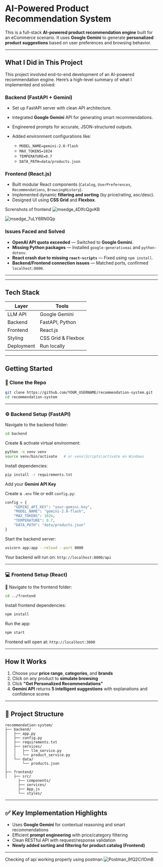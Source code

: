 #  AI-Powered Product Recommendation System

This is a full-stack **AI-powered product recommendation engine** built for an eCommerce scenario. It uses **Google Gemini** to generate **personalized product suggestions** based on user preferences and browsing behavior.

---

## What I Did in This Project

This project involved end-to-end development of an AI-powered recommendation engine. Here’s a high-level summary of what I implemented and solved:

###  Backend (FastAPI + Gemini)

* Set up FastAPI server with clean API architecture.
* Integrated **Google Gemini** API for generating smart recommendations.
* Engineered prompts for accurate, JSON-structured outputs.
* Added environment configurations like:

  * `MODEL_NAME=gemini-2.0-flash`
  * `MAX_TOKENS=1024`
  * `TEMPERATURE=0.7`
  * `DATA_PATH=data/products.json`

###  Frontend (React.js)

* Built modular React components (`Catalog`, `UserPreferences`, `Recommendations`, `BrowsingHistory`).
* Implemented dynamic **filtering and sorting** (by price/rating, asc/desc).
* Designed UI using **CSS Grid** and **Flexbox**.

Screnshots of frontend
![msedge_4DIfcQgvKB](https://github.com/user-attachments/assets/2a820a40-14b3-4694-b636-01296395b079)


![msedge_7uLY6RN0Qp](https://github.com/user-attachments/assets/bd840da9-cd79-4da1-aba0-7c1ed228b117)


###  Issues Faced and Solved

* **OpenAI API quota exceeded** — Switched to **Google Gemini**.
* **Missing Python packages** — Installed `google-generativeai` and `python-dotenv`.
* **React crash due to missing `react-scripts`** — Fixed using `npm install`.
* **Backend/Frontend connection issues** — Matched ports, confirmed `localhost:8000`.

---



---

##  Tech Stack

| Layer      | Tools              |
| ---------- | ------------------ |
| LLM API    | Google Gemini      |
| Backend    | FastAPI, Python    |
| Frontend   | React.js           |
| Styling    | CSS Grid & Flexbox |
| Deployment | Run locally        |

---

## Getting Started

### 📁 Clone the Repo

```bash
git clone https://github.com/YOUR_USERNAME/recommendation-system.git
cd recommendation-system
```

---

### ⚙️ Backend Setup (FastAPI)

 Navigate to the backend folder:

```bash
cd backend
```

 Create & activate virtual environment:

```bash
python -m venv venv
source venv/bin/activate   # or venv\Scripts\activate on Windows
```

 Install dependencies:

```bash
pip install -r requirements.txt
```

 Add your **Gemini API Key**

Create a `.env` file or edit `config.py`:

```python
config = {
    "GEMINI_API_KEY": "your-gemini-key",
    "MODEL_NAME": "gemini-2.0-flash",
    "MAX_TOKENS": 1024,
    "TEMPERATURE": 0.7,
    "DATA_PATH": "data/products.json"
}
```

 Start the backend server:

```bash
uvicorn app:app --reload --port 8000
```

 Your backend will run on: `http://localhost:8000/api`

---

### 💻 Frontend Setup (React)

📍 Navigate to the frontend folder:

```bash
cd ../frontend
```

 Install frontend dependencies:

```bash
npm install
```

 Run the app:

```bash
npm start
```

 Frontend will open at: `http://localhost:3000`

---

##  How It Works

1. Choose your **price range**, **categories**, and **brands**
2. Click on any product to **simulate browsing**
3. Click **"Get Personalized Recommendations"**
4. **Gemini API** returns **5 intelligent suggestions** with explanations and confidence scores

---

## 📂 Project Structure

```
recommendation-system/
├── backend/
│   ├── app.py
│   ├── config.py
│   ├── requirements.txt
│   ├── services/
│   │   ├── llm_service.py
│   │   └── product_service.py
│   └── data/
│       └── products.json
│
├── frontend/
│   ├── src/
      ├── components/
      ├── services/
      ├── App.js
      └── styles/

```

---

## ✅ Key Implementation Highlights

* Uses **Google Gemini** for contextual reasoning and smart recommendations
* Efficient **prompt engineering** with price/category filtering
* Clean RESTful API with request/response validation
*  **Newly added sorting and filtering for product catalog (Frontend)**

---

Checking of api working properly using postman
![Postman_9fQ2Ci1OmB](https://github.com/user-attachments/assets/99d437bb-2fae-4695-8166-b177dbc77ff1)







